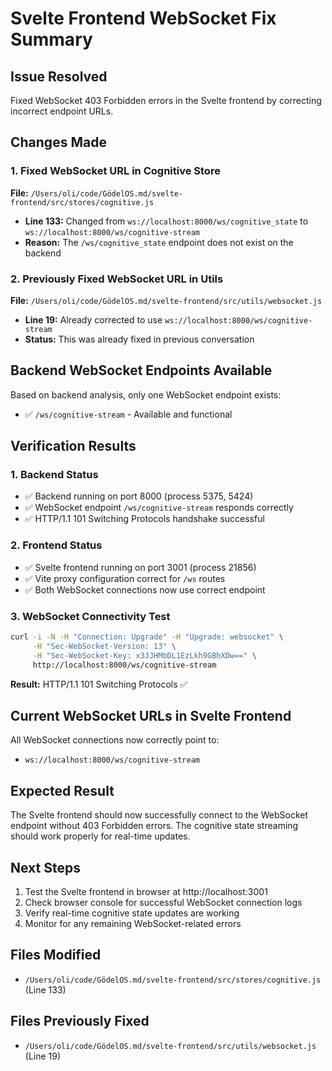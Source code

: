 # Svelte Frontend WebSocket Fix Summary

## Issue Resolved
Fixed WebSocket 403 Forbidden errors in the Svelte frontend by correcting incorrect endpoint URLs.

## Changes Made

### 1. Fixed WebSocket URL in Cognitive Store
**File:** `/Users/oli/code/GödelOS.md/svelte-frontend/src/stores/cognitive.js`
- **Line 133:** Changed from `ws://localhost:8000/ws/cognitive_state` to `ws://localhost:8000/ws/cognitive-stream`
- **Reason:** The `/ws/cognitive_state` endpoint does not exist on the backend

### 2. Previously Fixed WebSocket URL in Utils
**File:** `/Users/oli/code/GödelOS.md/svelte-frontend/src/utils/websocket.js`
- **Line 19:** Already corrected to use `ws://localhost:8000/ws/cognitive-stream`
- **Status:** This was already fixed in previous conversation

## Backend WebSocket Endpoints Available
Based on backend analysis, only one WebSocket endpoint exists:
- ✅ `/ws/cognitive-stream` - Available and functional

## Verification Results

### 1. Backend Status
- ✅ Backend running on port 8000 (process 5375, 5424)
- ✅ WebSocket endpoint `/ws/cognitive-stream` responds correctly
- ✅ HTTP/1.1 101 Switching Protocols handshake successful

### 2. Frontend Status  
- ✅ Svelte frontend running on port 3001 (process 21856)
- ✅ Vite proxy configuration correct for `/ws` routes
- ✅ Both WebSocket connections now use correct endpoint

### 3. WebSocket Connectivity Test
```bash
curl -i -N -H "Connection: Upgrade" -H "Upgrade: websocket" \
     -H "Sec-WebSocket-Version: 13" \
     -H "Sec-WebSocket-Key: x3JJHMbDL1EzLkh9GBhXDw==" \
     http://localhost:8000/ws/cognitive-stream
```
**Result:** HTTP/1.1 101 Switching Protocols ✅

## Current WebSocket URLs in Svelte Frontend
All WebSocket connections now correctly point to:
- `ws://localhost:8000/ws/cognitive-stream`

## Expected Result
The Svelte frontend should now successfully connect to the WebSocket endpoint without 403 Forbidden errors. The cognitive state streaming should work properly for real-time updates.

## Next Steps
1. Test the Svelte frontend in browser at http://localhost:3001
2. Check browser console for successful WebSocket connection logs
3. Verify real-time cognitive state updates are working
4. Monitor for any remaining WebSocket-related errors

## Files Modified
- `/Users/oli/code/GödelOS.md/svelte-frontend/src/stores/cognitive.js` (Line 133)

## Files Previously Fixed
- `/Users/oli/code/GödelOS.md/svelte-frontend/src/utils/websocket.js` (Line 19)
